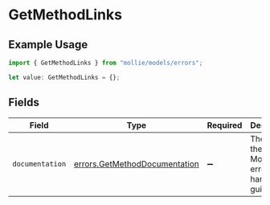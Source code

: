 # GetMethodLinks

## Example Usage

```typescript
import { GetMethodLinks } from "mollie/models/errors";

let value: GetMethodLinks = {};
```

## Fields

| Field                                                                          | Type                                                                           | Required                                                                       | Description                                                                    |
| ------------------------------------------------------------------------------ | ------------------------------------------------------------------------------ | ------------------------------------------------------------------------------ | ------------------------------------------------------------------------------ |
| `documentation`                                                                | [errors.GetMethodDocumentation](../../models/errors/getmethoddocumentation.md) | :heavy_minus_sign:                                                             | The URL to the generic Mollie API error handling guide.                        |